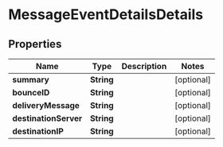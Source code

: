 
# MessageEventDetailsDetails

## Properties
Name | Type | Description | Notes
------------ | ------------- | ------------- | -------------
**summary** | **String** |  |  [optional]
**bounceID** | **String** |  |  [optional]
**deliveryMessage** | **String** |  |  [optional]
**destinationServer** | **String** |  |  [optional]
**destinationIP** | **String** |  |  [optional]




